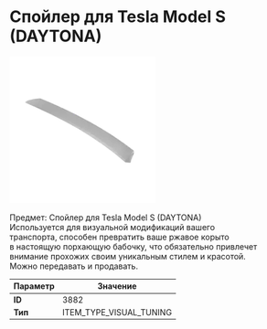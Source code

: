 # Спойлер для Tesla Model S (DAYTONA)

![Item Image](../img/3882.webp?raw=true)

Предмет: Спойлер для Tesla Model S (DAYTONA)<br>Используется для визуальной модификаций вашего<br>транспорта, способен превратить ваше ржавое корыто<br>в настоящую порхающую бабочку, что обязательно привлечет<br>внимание прохожих своим уникальным стилем и красотой.<br>Можно передавать и продавать.


| Параметр | Значение |
|----------|----------|
| **ID** | 3882 |
| **Тип** | ITEM_TYPE_VISUAL_TUNING |

